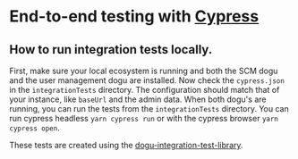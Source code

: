 # End-to-end testing with [Cypress](https://www.cypress.io/)

## How to run integration tests locally.
First, make sure your local ecosystem is running and both the SCM dogu and the user management dogu are installed.
Now check the `cypress.json` in the `integrationTests` directory. The configuration should match that of your instance,
like `baseUrl` and the admin data. When both dogu's are running, you can run the tests from the `integrationTests` directory.
You can run cypress headless `yarn cypress run` or with the cypress browser `yarn cypress open`.

These tests are created using the [dogu-integration-test-library](https://github.com/cloudogu/dogu-integration-test-library).